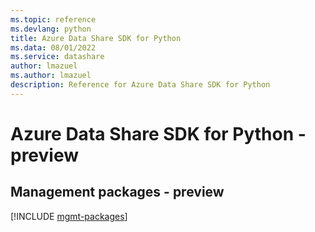 ```yaml
---
ms.topic: reference
ms.devlang: python
title: Azure Data Share SDK for Python
ms.data: 08/01/2022
ms.service: datashare
author: lmazuel
ms.author: lmazuel
description: Reference for Azure Data Share SDK for Python
---
```

# Azure Data Share SDK for Python - preview

## Management packages - preview
[!INCLUDE [mgmt-packages](data-share-mgmt-index.md)]

